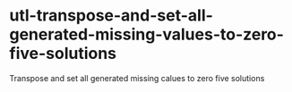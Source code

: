 # utl-transpose-and-set-all-generated-missing-values-to-zero-five-solutions
Transpose and set all generated missing calues to zero  five solutions 
